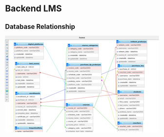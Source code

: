 # Backend LMS
## Database Relationship
![database](https://github.com/maulanasopian33/backend_lms/blob/master/assets/databse.png)
